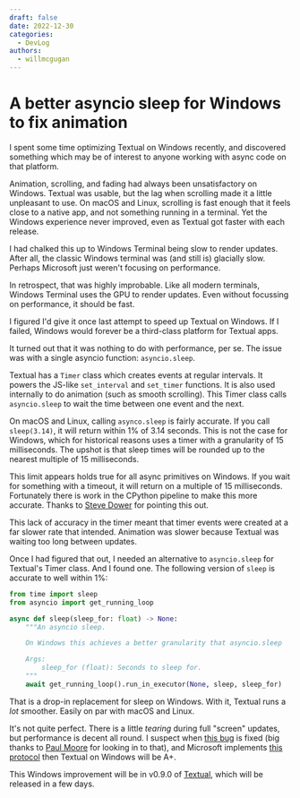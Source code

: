 ```yaml
---
draft: false
date: 2022-12-30
categories:
  - DevLog
authors:
  - willmcgugan
---
```

# A better asyncio sleep for Windows to fix animation

I spent some time optimizing Textual on Windows recently, and discovered something which may be of interest to anyone working with async code on that platform.

<!-- more -->

Animation, scrolling, and fading had always been unsatisfactory on Windows. Textual was usable, but the lag when scrolling made it a little unpleasant to use. On macOS and Linux, scrolling is fast enough that it feels close to a native app, and not something running in a terminal. Yet the Windows experience never improved, even as Textual got faster with each release.

I had chalked this up to Windows Terminal being slow to render updates. After all, the classic Windows terminal was (and still is) glacially slow. Perhaps Microsoft just weren't focusing on performance.

In retrospect, that was highly improbable. Like all modern terminals, Windows Terminal uses the GPU to render updates. Even without focussing on performance, it should be fast.

I figured I'd give it once last attempt to speed up Textual on Windows. If I failed, Windows would forever be a third-class platform for Textual apps.

It turned out that it was nothing to do with performance, per se. The issue was with a single asyncio function: `asyncio.sleep`.

Textual has a `Timer` class which creates events at regular intervals. It powers the JS-like `set_interval` and `set_timer` functions. It is also used internally to do animation (such as smooth scrolling). This Timer class calls `asyncio.sleep` to wait the time between one event and the next.

On macOS and Linux, calling `asynco.sleep` is fairly accurate. If you call `sleep(3.14)`, it will return within 1% of 3.14 seconds. This is not the case for Windows, which for historical reasons uses a timer with a granularity of 15 milliseconds. The upshot is that sleep times will be rounded up to the nearest multiple of 15 milliseconds.

This limit appears holds true for all async primitives on Windows. If you wait for something with a timeout, it will return on a multiple of 15 milliseconds. Fortunately there is work in the CPython pipeline to make this more accurate. Thanks to [Steve Dower](https://twitter.com/zooba) for pointing this out.

This lack of accuracy in the timer meant that timer events were created at a far slower rate that intended. Animation was slower because Textual was waiting too long between updates.

Once I had figured that out, I needed an alternative to `asyncio.sleep` for Textual's Timer class. And I found one. The following version of `sleep` is accurate to well within 1%:

```python
from time import sleep
from asyncio import get_running_loop

async def sleep(sleep_for: float) -> None:
    """An asyncio sleep.

    On Windows this achieves a better granularity that asyncio.sleep

    Args:
        sleep_for (float): Seconds to sleep for.
    """
    await get_running_loop().run_in_executor(None, sleep, sleep_for)
```

That is a drop-in replacement for sleep on Windows. With it, Textual runs a *lot* smoother. Easily on par with macOS and Linux.

It's not quite perfect. There is a little *tearing* during full "screen" updates, but performance is decent all round. I suspect when [this bug]( https://bugs.python.org/issue37871) is fixed (big thanks to [Paul Moore](https://twitter.com/pf_moore) for looking in to that), and Microsoft implements [this protocol](https://gist.github.com/christianparpart/d8a62cc1ab659194337d73e399004036) then Textual on Windows will be A+.

This Windows improvement will be in v0.9.0 of [Textual](https://github.com/Textualize/textual), which will be released in a few days.
